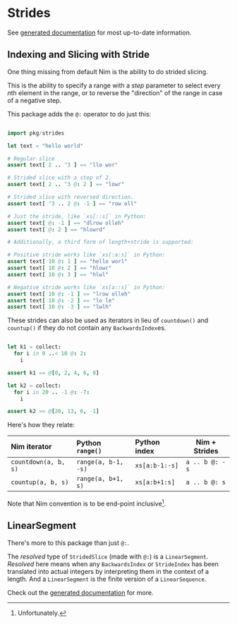 
# Strides

See [generated documentation](https://fsh.github.com/strides/strides.html) for
most up-to-date information.

## Indexing and Slicing with Stride

One thing missing from default Nim is the ability to do strided slicing.

This is the ability to specify a range with a _step_ parameter to select every
*n*th element in the range, or to reverse the "direction" of the range in case
of a negative step.

This package adds the `@:` operator to do just this:

``` nim

import pkg/strides

let text = "hello world"

# Regular slice
assert text[ 2 .. ^3 ] == "llo wor"

# Strided slice with a step of 2.
assert text[ 2 .. ^3 @: 2 ] == "lowr"

# Strided slice with reversed direction.
assert text[ ^3 .. 2 @: -1 ] == "row oll"

# Just the stride, like `xs[::s]` in Python:
assert text[ @: -1 ] == "dlrow olleh"
assert text[ @: 2 ] == "hlowrd"

# Additionally, a third form of length+stride is supported:

# Positive stride works like `xs[:a:s]` in Python:
assert text[ 10 @: 1 ] == "hello worl"
assert text[ 10 @: 2 ] == "hlowr"
assert text[ 10 @: 3 ] == "hlwl"

# Negative stride works like `xs[a::s]` in Python:
assert text[ 10 @: -1 ] == "lrow olleh"
assert text[ 10 @: -2 ] == "lo le"
assert text[ 10 @: -3 ] == "lwlh"
```

These strides can also be used as iterators in lieu of `countdown()` and `countup()` if
they do not contain any `BackwardsIndex`es.

``` nim

let k1 = collect:
  for i in 0 ..< 10 @: 2:
    i

assert k1 == @[0, 2, 4, 6, 8]

let k2 = collect:
  for i in 20 .. -1 @: -7:
    i

assert k2 == @[20, 13, 6, -1]
```

Here's how they relate:

| Nim iterator         | Python `range()`    | Python index   | Nim + Strides  |
|:---------------------|:--------------------|:---------------|----------------|
| `countdown(a, b, s)` | `range(a, b-1, -s)` | `xs[a:b-1:-s]` | `a .. b @: -s` |
| `countup(a, b, s)`   | `range(a, b+1, s)`  | `xs[a:b+1:s]`  | `a .. b @: s`  |

Note that Nim convention is to be end-point inclusive[^1].

[^1]: Unfortunately.


## LinearSegment

There's more to this package than just `@:`.

The _resolved_ type of `StridedSlice` (made with `@:`) is a `LinearSegment`.
_Resolved_ here means when any `BackwardsIndex` or `StrideIndex` has been
translated into actual integers by interpreting them in the context of a length. And a `LinearSegment` is the finite version of a `LinearSequence`.

Check out the [generated documentation](https://fsh.github.com/strides/strides.html) for more.
